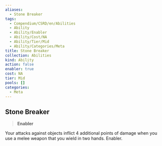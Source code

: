 ```yaml
---
aliases:
  - Stone Breaker
tags:
  - Compendium/CSRD/en/Abilities
  - Ability
  - Ability/Enabler
  - Ability/Cost/NA
  - Ability/Tier/Mid
  - Ability/Categories/Meta
title: Stone Breaker
collection: Abilities
kind: Ability
action: false
enabler: true
cost: NA
tier: Mid
pools: []
categories:
  - Meta
---
```

## Stone Breaker  
>**Enabler**
  
Your attacks against objects inflict 4 additional points of damage when you use a melee weapon that you wield in two hands. Enabler.